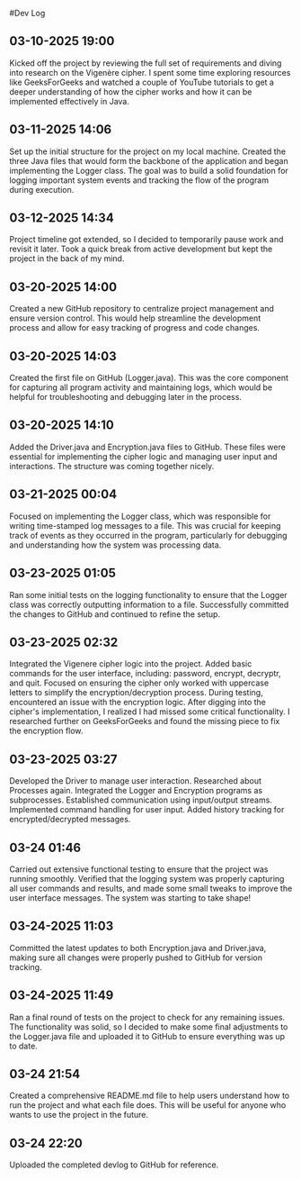 #Dev Log
## 03-10-2025 19:00
Kicked off the project by reviewing the full set of requirements and diving into research on the Vigenère cipher. I spent some time exploring resources like GeeksForGeeks and watched a couple of YouTube tutorials to get a deeper understanding of how the cipher works and how it can be implemented effectively in Java.

## 03-11-2025 14:06
Set up the initial structure for the project on my local machine. Created the three Java files that would form the backbone of the application and began implementing the Logger class. The goal was to build a solid foundation for logging important system events and tracking the flow of the program during execution.

## 03-12-2025 14:34
Project timeline got extended, so I decided to temporarily pause work and revisit it later. Took a quick break from active development but kept the project in the back of my mind.

## 03-20-2025 14:00
Created a new GitHub repository to centralize project management and ensure version control. This would help streamline the development process and allow for easy tracking of progress and code changes.

## 03-20-2025 14:03
Created the first file on GitHub (Logger.java). This was the core component for capturing all program activity and maintaining logs, which would be helpful for troubleshooting and debugging later in the process.

## 03-20-2025 14:10
Added the Driver.java and Encryption.java files to GitHub. These files were essential for implementing the cipher logic and managing user input and interactions. The structure was coming together nicely.

## 03-21-2025 00:04
Focused on implementing the Logger class, which was responsible for writing time-stamped log messages to a file. This was crucial for keeping track of events as they occurred in the program, particularly for debugging and understanding how the system was processing data.

## 03-23-2025 01:05
Ran some initial tests on the logging functionality to ensure that the Logger class was correctly outputting information to a file. Successfully committed the changes to GitHub and continued to refine the setup.

## 03-23-2025 02:32
Integrated the Vigenere cipher logic into the project. Added basic commands for the user interface, including: password, encrypt, decryptr, and quit. Focused on ensuring the cipher only worked with uppercase letters to simplify the encryption/decryption process. During testing, encountered an issue with the encryption logic. After digging into the cipher's implementation, I realized I had missed some critical functionality. I researched further on GeeksForGeeks and found the missing piece to fix the encryption flow. 

## 03-23-2025 03:27
Developed the Driver to manage user interaction. Researched about Processes again. Integrated the Logger and Encryption programs as subprocesses. Established communication using input/output streams. Implemented command handling for user input. Added history tracking for encrypted/decrypted messages.

## 03-24 01:46
Carried out extensive functional testing to ensure that the project was running smoothly. Verified that the logging system was properly capturing all user commands and results, and made some small tweaks to improve the user interface messages. The system was starting to take shape!

## 03-24-2025 11:03
Committed the latest updates to both Encryption.java and Driver.java, making sure all changes were properly pushed to GitHub for version tracking.

## 03-24-2025 11:49
Ran a final round of tests on the project to check for any remaining issues. The functionality was solid, so I decided to make some final adjustments to the Logger.java file and uploaded it to GitHub to ensure everything was up to date.

## 03-24 21:54
Created a comprehensive README.md file to help users understand how to run the project and what each file does. This will be useful for anyone who wants to use the project in the future.

## 03-24 22:20
Uploaded the completed devlog to GitHub for reference.
